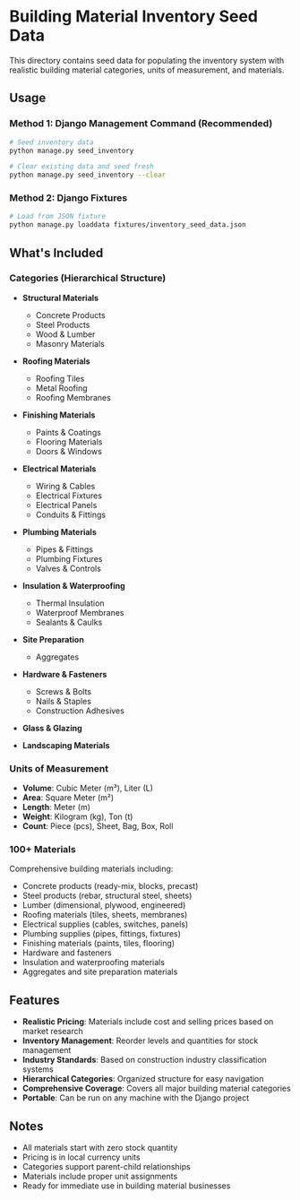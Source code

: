 # Building Material Inventory Seed Data

This directory contains seed data for populating the inventory system with realistic building material categories, units of measurement, and materials.

## Usage

### Method 1: Django Management Command (Recommended)

```bash
# Seed inventory data
python manage.py seed_inventory

# Clear existing data and seed fresh
python manage.py seed_inventory --clear
```

### Method 2: Django Fixtures

```bash
# Load from JSON fixture
python manage.py loaddata fixtures/inventory_seed_data.json
```

## What's Included

### Categories (Hierarchical Structure)
- **Structural Materials**
  - Concrete Products
  - Steel Products  
  - Wood & Lumber
  - Masonry Materials

- **Roofing Materials**
  - Roofing Tiles
  - Metal Roofing
  - Roofing Membranes

- **Finishing Materials**
  - Paints & Coatings
  - Flooring Materials
  - Doors & Windows

- **Electrical Materials**
  - Wiring & Cables
  - Electrical Fixtures
  - Electrical Panels
  - Conduits & Fittings

- **Plumbing Materials**
  - Pipes & Fittings
  - Plumbing Fixtures
  - Valves & Controls

- **Insulation & Waterproofing**
  - Thermal Insulation
  - Waterproof Membranes
  - Sealants & Caulks

- **Site Preparation**
  - Aggregates

- **Hardware & Fasteners**
  - Screws & Bolts
  - Nails & Staples
  - Construction Adhesives

- **Glass & Glazing**
- **Landscaping Materials**

### Units of Measurement
- **Volume**: Cubic Meter (m³), Liter (L)
- **Area**: Square Meter (m²)
- **Length**: Meter (m)
- **Weight**: Kilogram (kg), Ton (t)
- **Count**: Piece (pcs), Sheet, Bag, Box, Roll

### 100+ Materials
Comprehensive building materials including:
- Concrete products (ready-mix, blocks, precast)
- Steel products (rebar, structural steel, sheets)
- Lumber (dimensional, plywood, engineered)
- Roofing materials (tiles, sheets, membranes)
- Electrical supplies (cables, switches, panels)
- Plumbing supplies (pipes, fittings, fixtures)
- Finishing materials (paints, tiles, flooring)
- Hardware and fasteners
- Insulation and waterproofing materials
- Aggregates and site preparation materials

## Features

- **Realistic Pricing**: Materials include cost and selling prices based on market research
- **Inventory Management**: Reorder levels and quantities for stock management
- **Industry Standards**: Based on construction industry classification systems
- **Hierarchical Categories**: Organized structure for easy navigation
- **Comprehensive Coverage**: Covers all major building material categories
- **Portable**: Can be run on any machine with the Django project

## Notes

- All materials start with zero stock quantity
- Pricing is in local currency units
- Categories support parent-child relationships
- Materials include proper unit assignments
- Ready for immediate use in building material businesses